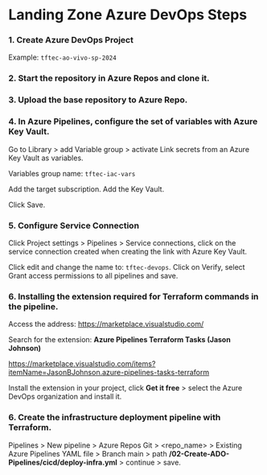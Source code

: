 # Landing Zone Azure DevOps Steps

### 1. Create Azure DevOps Project

Example: `tftec-ao-vivo-sp-2024`

### 2. Start the repository in Azure Repos and clone it.

### 3. Upload the base repository to Azure Repo.

### 4. In Azure Pipelines, configure the set of variables with Azure Key Vault.

Go to Library > add Variable group > activate Link secrets from an Azure Key Vault as variables.

Variables group name: `tftec-iac-vars`

Add the target subscription.
Add the Key Vault.

Click Save.

### 5. Configure Service Connection

Click Project settings > Pipelines > Service connections, click on the service connection created when creating the link with Azure Key Vault.

Click edit and change the name to: `tftec-devops`. Click on Verify, select Grant access permissions to all pipelines and save.

### 6. Installing the extension required for Terraform commands in the pipeline.

Access the address: https://marketplace.visualstudio.com/

Search for the extension: **Azure Pipelines Terraform Tasks (Jason Johnson)**

https://marketplace.visualstudio.com/items?itemName=JasonBJohnson.azure-pipelines-tasks-terraform

Install the extension in your project, click **Get it free** > select the Azure DevOps organization and install it.

### 6. Create the infrastructure deployment pipeline with Terraform.

Pipelines > New pipeline > Azure Repos Git > <repo_name> > Existing Azure Pipelines YAML file > Branch main > path **/02-Create-ADO-Pipelines/cicd/deploy-infra.yml** > continue > save.